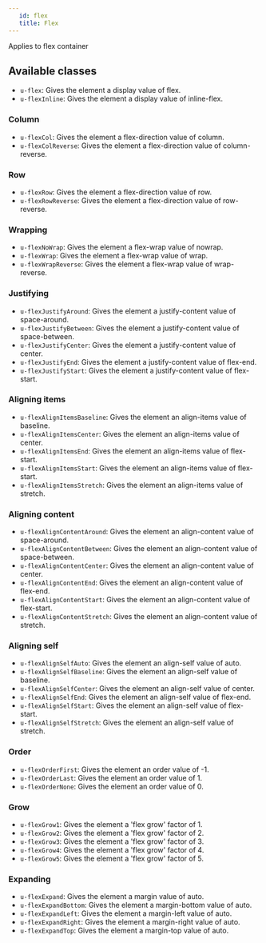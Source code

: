 ```yaml
---
   id: flex
   title: Flex
---
```


<a class="SourceView-page" href="https://github.com/aptuitiv/cacao/blob/master/src/css/utils/flex/flex.css"></a>

Applies to flex container

## Available classes


  * `u-flex`: Gives the element a display value of flex.
  * `u-flexInline`: Gives the element a display value of inline-flex.

### Column
  * `u-flexCol`: Gives the element a flex-direction value of column.
  * `u-flexColReverse`: Gives the element a flex-direction value of column-reverse.

### Row
  * `u-flexRow`: Gives the element a flex-direction value of row.
  * `u-flexRowReverse`: Gives the element a flex-direction value of row-reverse.

### Wrapping
  * `u-flexNoWrap`: Gives the element a flex-wrap value of nowrap.
  * `u-flexWrap`: Gives the element a flex-wrap value of wrap.
  * `u-flexWrapReverse`: Gives the element a flex-wrap value of wrap-reverse.

### Justifying
  * `u-flexJustifyAround`: Gives the element a justify-content value of space-around.
  * `u-flexJustifyBetween`: Gives the element a justify-content value of space-between.
  * `u-flexJustifyCenter`: Gives the element a justify-content value of center.
  * `u-flexJustifyEnd`: Gives the element a justify-content value of flex-end.
  * `u-flexJustifyStart`: Gives the element a justify-content value of flex-start.

### Aligning items
  * `u-flexAlignItemsBaseline`: Gives the element an align-items value of baseline.
  * `u-flexAlignItemsCenter`: Gives the element an align-items value of center.
  * `u-flexAlignItemsEnd`: Gives the element an align-items value of flex-start.
  * `u-flexAlignItemsStart`: Gives the element an align-items value of flex-start.
  * `u-flexAlignItemsStretch`: Gives the element an align-items value of stretch.

### Aligning content
  * `u-flexAlignContentAround`: Gives the element an align-content value of space-around.
  * `u-flexAlignContentBetween`: Gives the element an align-content value of space-between.
  * `u-flexAlignContentCenter`: Gives the element an align-content value of center.
  * `u-flexAlignContentEnd`: Gives the element an align-content value of flex-end.
  * `u-flexAlignContentStart`: Gives the element an align-content value of flex-start.
  * `u-flexAlignContentStretch`: Gives the element an align-content value of stretch.

### Aligning self
  * `u-flexAlignSelfAuto`: Gives the element an align-self value of auto.
  * `u-flexAlignSelfBaseline`: Gives the element an align-self value of baseline.
  * `u-flexAlignSelfCenter`: Gives the element an align-self value of center.
  * `u-flexAlignSelfEnd`: Gives the element an align-self value of flex-end.
  * `u-flexAlignSelfStart`: Gives the element an align-self value of flex-start.
  * `u-flexAlignSelfStretch`: Gives the element an align-self value of stretch.

### Order
  * `u-flexOrderFirst`: Gives the element an order value of -1.
  * `u-flexOrderLast`: Gives the element an order value of 1.
  * `u-flexOrderNone`: Gives the element an order value of 0.

### Grow
  * `u-flexGrow1`: Gives the element a 'flex grow' factor of 1.
  * `u-flexGrow2`: Gives the element a 'flex grow' factor of 2.
  * `u-flexGrow3`: Gives the element a 'flex grow' factor of 3.
  * `u-flexGrow4`: Gives the element a 'flex grow' factor of 4.
  * `u-flexGrow5`: Gives the element a 'flex grow' factor of 5.

### Expanding
  * `u-flexExpand`: Gives the element a margin value of auto.
  * `u-flexExpandBottom`: Gives the element a margin-bottom value of auto.
  * `u-flexExpandLeft`: Gives the element a margin-left value of auto.
  * `u-flexExpandRight`: Gives the element a margin-right value of auto.
  * `u-flexExpandTop`: Gives the element a margin-top value of auto.

